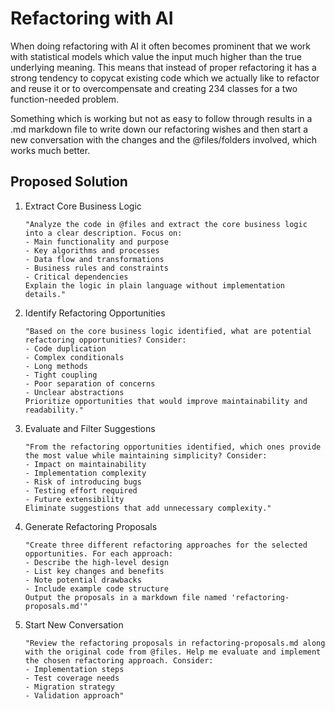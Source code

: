 # Refactoring with AI

When doing refactoring with AI it often becomes prominent that we work with statistical models which value the input much higher than the true underlying meaning. This means that instead of proper refactoring it has a strong tendency to copycat existing code which we actually like to refactor and reuse it or to overcompensate and creating 234 classes for a two function-needed problem.

Something which is working but not as easy to follow through results in a .md markdown file to write down our refactoring wishes and then start a new conversation with the changes and the @files/folders involved, which works much better.

## Proposed Solution

1. Extract Core Business Logic

   ```
   "Analyze the code in @files and extract the core business logic into a clear description. Focus on:
   - Main functionality and purpose
   - Key algorithms and processes
   - Data flow and transformations
   - Business rules and constraints
   - Critical dependencies
   Explain the logic in plain language without implementation details."
   ```

2. Identify Refactoring Opportunities

   ```
   "Based on the core business logic identified, what are potential refactoring opportunities? Consider:
   - Code duplication
   - Complex conditionals
   - Long methods
   - Tight coupling
   - Poor separation of concerns
   - Unclear abstractions
   Prioritize opportunities that would improve maintainability and readability."
   ```

3. Evaluate and Filter Suggestions

   ```
   "From the refactoring opportunities identified, which ones provide the most value while maintaining simplicity? Consider:
   - Impact on maintainability
   - Implementation complexity
   - Risk of introducing bugs
   - Testing effort required
   - Future extensibility
   Eliminate suggestions that add unnecessary complexity."
   ```

4. Generate Refactoring Proposals

   ```
   "Create three different refactoring approaches for the selected opportunities. For each approach:
   - Describe the high-level design
   - List key changes and benefits
   - Note potential drawbacks
   - Include example code structure
   Output the proposals in a markdown file named 'refactoring-proposals.md'"
   ```

5. Start New Conversation
   ```
   "Review the refactoring proposals in refactoring-proposals.md along with the original code from @files. Help me evaluate and implement the chosen refactoring approach. Consider:
   - Implementation steps
   - Test coverage needs
   - Migration strategy
   - Validation approach"
   ```
